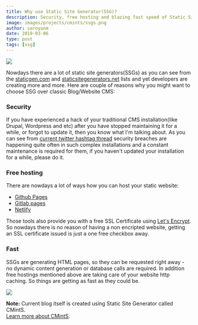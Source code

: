 ```yaml
---
title: Why use Static Site Generator(SSG)?
description: Security, free hosting and blazing fast speed of Static Site Generators. Three reasons of choosing Static Site Generator over classic CMS.
image: images/projects/cmints/ssgs.png
author: saroyanm
date: 2019-03-06
type: post
tags: [ssg]
---
```


<img src="/images/projects/cmints/ssgs.png" class="full-width">

Nowdays there are a lot of static site generators(SSGs) as you can see from the
<a href="https://www.staticgen.com/" target="_blank">staticgen.com</a> and
<a href="https://staticsitegenerators.net/" target="_blank">staticsitegenerators.net</a>
lists and yet developers are creating more and more. Here are couple of reasons
why you might want to choose SSG over classic Blog/Website CMS:

### Security

If you have experienced a hack of your traditional CMS installation(like Drupal,
Wordpress and etc) after you have stopped maintaining it for a while, or forgot
to update it, then you know what I'm talking about. As you can see from [current
twitter hashtag thread](https://twitter.com/hashtag/drupalgeddon) security
breaches are happening quite often in such complex installations and a constant
maintenance is required for them, if you haven't updated your installation for a
while, please do it.

### Free hosting

There are nowdays a lot of ways how you can host your static website:

- <a href="https://pages.github.com/" target="_blank">Github Pages</a>
- <a href="https://about.gitlab.com/product/pages/" target="_blank">Gitlab pages</a>
- <a href="https://www.netlify.com/" target="_blank">Netlify</a>

Those tools also provide you with a free SSL Certificate using [Let's
Encrypt](https://letsencrypt.org/). So nowdays there is no reason of
having a non encripted website, getting an SSL certificate issued is just a one
free checkbox away.

### Fast

SSGs are generating HTML pages, so they can be requested right away - no dynamic
content generation or database calls are required. In addition free hostings
mentioned above are taking care of your website http caching. So things are
getting as fast as they could be.

<img src="/images/projects/cmints/website-audit-2019-03-06.png" class="full-width">

**Note:** Current blog itself is created using Static Site Generator called
CMintS. </br>[Learn more about CMintS](https://cmints.io/).
